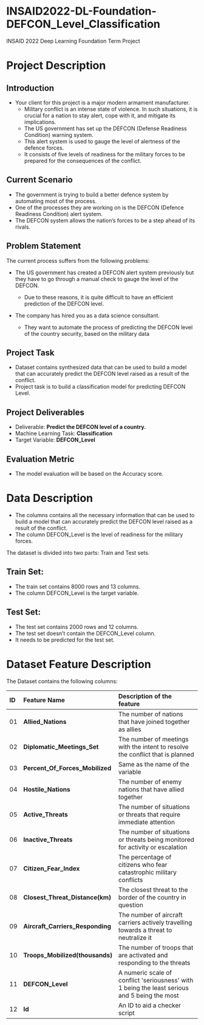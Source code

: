 # INSAID2022-DL-Foundation-DEFCON_Level_Classification
INSAID 2022 Deep Learning Foundation Term Project
# Project Description
## Introduction
- Your client for this project is a major modern armament manufacturer.
    - Military conflict is an intense state of violence. In such situations, it is crucial for a nation to stay alert, cope with it, and mitigate its implications.
    - The US government has set up the DEFCON (Defense Readiness Condition) warning system.
    - This alert system is used to gauge the level of alertness of the defence forces.
    - It consists of five levels of readiness for the military forces to be prepared for the consequences of the conflict.

## Current Scenario
- The government is trying to build a better defence system by automating most of the process.
- One of the processes they are working on is the DEFCON (Defence Readiness Condition) alert system. 
- The DEFCON system allows the nation’s forces to be a step ahead of its rivals.

## Problem Statement
The current process suffers from the following problems:

- The US government has created a DEFCON alert system previously but they have to go through a manual check to gauge the level of the DEFCON.

    - Due to these reasons, it is quite difficult to have an efficient prediction of the DEFCON level.

 - The company has hired you as a data science consultant.

    - They want to automate the process of predicting the DEFCON level of the country security, based on the military data

## Project Task
* Dataset contains synthesized data that can be used to build a model that can accurately predict the DEFCON level raised as a result of the conflict.
* Project task is to build a classification model for predicting DEFCON Level.
## Project Deliverables
- Deliverable: **Predict the DEFCON level of a country.**
- Machine Learning Task: **Classification**
- Target Variable: **DEFCON_Level**
## Evaluation Metric
* The model evaluation will be based on the Accuracy score.
# Data Description
* The columns contains all the necessary information that can be used to build a model that can accurately predict the DEFCON level raised as a result of the conflict.
* The column DEFCON_Level is the level of readiness for the military forces.

The dataset is divided into two parts: Train and Test sets.

## Train Set:
* The train set contains 8000 rows and 13 columns.
* The column DEFCON_Level is the target variable.

## Test Set:
* The test set contains 2000 rows and 12 columns.
* The test set doesn’t contain the DEFCON_Level column.
* It needs to be predicted for the test set.

# Dataset Feature Description
The Dataset contains the following columns:

| ID | Feature Name | Description of the feature |
| :-- | :--| :--| 
|01| **Allied_Nations**   | The number of nations that have joined together as allies          |
|02| **Diplomatic_Meetings_Set** | The number of meetings with the intent to resolve the conflict that is planned       |
|03| **Percent_Of_Forces_Mobilized**   | Same as the name of the variable                  |
|04| **Hostile_Nations** | The number of enemy nations that have allied together        |
|05| **Active_Threats**   | The number of situations or threats that require immediate attention             |
|06| **Inactive_Threats** | The number of situations or threats being monitored for activity or escalation             |
|07| **Citizen_Fear_Index**   | The percentage of citizens who fear catastrophic military conflicts                   |
|08| **Closest_Threat_Distance(km)** | The closest threat to the border of the country in question             |
|09| **Aircraft_Carriers_Responding**   | The number of aircraft carriers actively travelling towards a threat to neutralize it                   |
|10| **Troops_Mobilized(thousands)** | The number of troops that are activated and responding to the threats             |
|11| **DEFCON_Level**   | A numeric scale of conflict 'seriousness' with 1 being the least serious and 5 being the most                 |
|12| **Id** | An ID to aid a checker script            |
